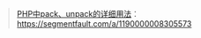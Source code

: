 > [PHP中pack、unpack的详细用法](https://segmentfault.com/a/1190000008305573)：https://segmentfault.com/a/1190000008305573



